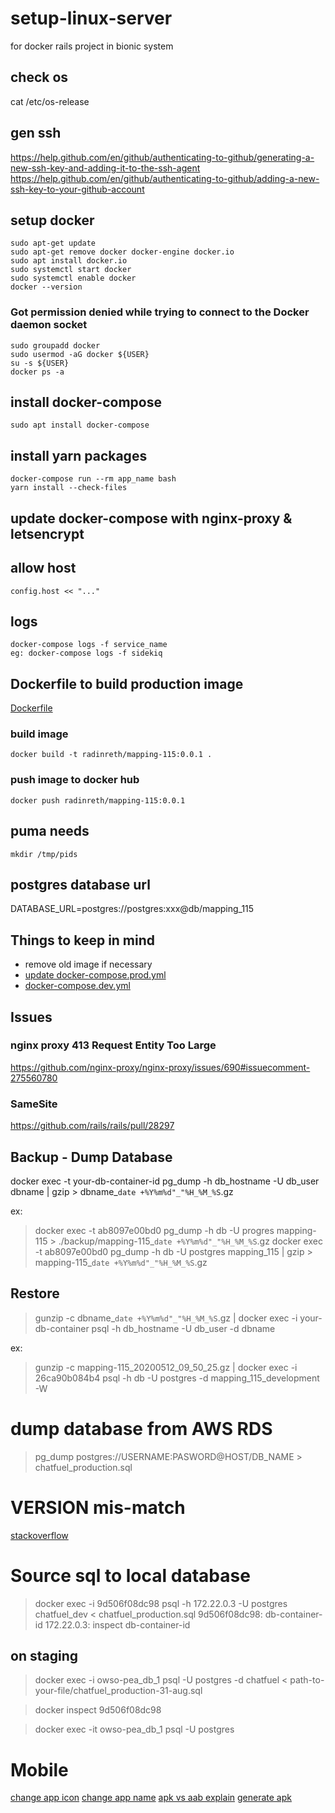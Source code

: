 # setup-linux-server
for docker rails project in bionic system


## check os
cat /etc/os-release


## gen ssh
https://help.github.com/en/github/authenticating-to-github/generating-a-new-ssh-key-and-adding-it-to-the-ssh-agent
https://help.github.com/en/github/authenticating-to-github/adding-a-new-ssh-key-to-your-github-account

## setup docker
```
sudo apt-get update
sudo apt-get remove docker docker-engine docker.io
sudo apt install docker.io
sudo systemctl start docker
sudo systemctl enable docker
docker --version
```

### Got permission denied while trying to connect to the Docker daemon socket
```
sudo groupadd docker
sudo usermod -aG docker ${USER}
su -s ${USER}
docker ps -a
```
## install docker-compose
```
sudo apt install docker-compose
```

## install yarn packages
```
docker-compose run --rm app_name bash
yarn install --check-files
```

## update docker-compose with nginx-proxy & letsencrypt
## allow host
```
config.host << "..."
```

## logs
```
docker-compose logs -f service_name
eg: docker-compose logs -f sidekiq
```

## Dockerfile to build production image
[Dockerfile](https://github.com/radinreth/setup-linux-server/blob/master/Dockerfile)

### build image
```
docker build -t radinreth/mapping-115:0.0.1 .
```
### push image to docker hub
```
docker push radinreth/mapping-115:0.0.1
```

## puma needs
```
mkdir /tmp/pids
```

## postgres database url
DATABASE_URL=postgres://postgres:xxx@db/mapping_115

## Things to keep in mind

- remove old image if necessary
- [update docker-compose.prod.yml](https://github.com/radinreth/setup-linux-server/blob/master/docker-compose.prod.yml)
- [docker-compose.dev.yml](https://github.com/radinreth/setup-linux-server/blob/master/docker-compose.dev.yml)


## Issues
### nginx proxy 413 Request Entity Too Large
https://github.com/nginx-proxy/nginx-proxy/issues/690#issuecomment-275560780

### SameSite
https://github.com/rails/rails/pull/28297

## Backup - Dump Database
docker exec -t your-db-container-id pg_dump -h db_hostname -U db_user dbname | gzip > dbname_`date +%Y%m%d"_"%H_%M_%S`.gz

ex:

> docker exec -t ab8097e00bd0 pg_dump -h db -U progres mapping-115 > ./backup/mapping-115_`date +%Y%m%d"_"%H_%M_%S`.gz
> docker exec -t ab8097e00bd0 pg_dump -h db -U postgres mapping_115 | gzip > mapping-115_`date +%Y%m%d"_"%H_%M_%S`.gz

## Restore
> gunzip -c dbname_`date +%Y%m%d"_"%H_%M_%S`.gz | docker exec -i your-db-container psql -h db_hostname -U db_user -d dbname

ex:

> gunzip -c mapping-115_20200512_09_50_25.gz | docker exec -i 26ca90b084b4 psql -h db -U postgres -d mapping_115_development -W



 # dump database from AWS RDS
 
 > pg_dump postgres://USERNAME:PASWORD@HOST/DB_NAME > chatfuel_production.sql
 
 # VERSION mis-match
 
 [stackoverflow](https://stackoverflow.com/questions/12836312/postgresql-9-2-pg-dump-version-mismatch)
 
 # Source sql to local database
 
 > docker exec -i 9d506f08dc98 psql -h 172.22.0.3 -U postgres chatfuel_dev < chatfuel_production.sql
 9d506f08dc98: db-container-id
 172.22.0.3: inspect db-container-id
 
 ## on staging
 > docker exec -i owso-pea_db_1 psql -U postgres -d chatfuel < path-to-your-file/chatfuel_production-31-aug.sql
 
 > docker inspect 9d506f08dc98
 
 > docker exec -it owso-pea_db_1 psql -U postgres
 
# Mobile
[change app icon](https://medium.com/@ansonmathew/app-icon-in-react-native-ios-and-android-6165757e3fdb)
[change app name](https://stackoverflow.com/questions/34794679/change-app-name-in-react-native)
[apk vs aab explain](https://dev.to/srajesh636/how-we-reduced-our-production-apk-size-by-70-in-react-native-1lci)
[generate apk](https://dev.to/zilurrane/generate-release-mode-apk-for-react-native-project-to-publish-on-playstore-5f78)


